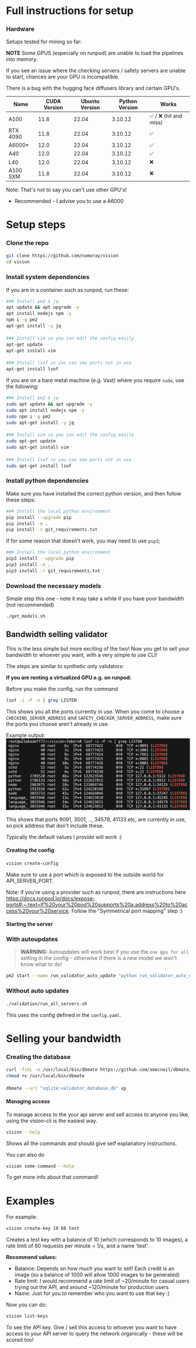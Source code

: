 # Full instructions for setup


### Hardware
Setups tested for mining so far:


**NOTE** Some GPUS (especially on runpod) are unable to load the pipelines into memory.

If you see an issue where the checking servers / safety servers are unable to start, chances are your GPU is incompatible.

There is a bug with the hugging face diffusers library and certain GPU's.

| Name  | CUDA Version | Ubuntu Version | Python Version | Works |
|-------|--------------|----------------|----------------|-------|
| A100 | 11.8  | 22.04 | 3.10.12 | ✅ / ❌ (hit and miss) |
| RTX 4090 | 11.8  | 22.04 | 3.10.12 | ✅ |
| A6000* | 12.0   | 22.04 | 3.10.12 |✅ |
| A40 | 12.0   | 22.04 | 3.10.12 | ✅ |
| L40 | 12.0   | 22.04 | 3.10.12 | ❌ |
| A100 SXM | 11.8  | 22.04 | 3.10.12 | ❌|

Note: That's not to say you can't use other GPU's!

* Recommended - I advise you to use a A6000

# Setup steps

### Clone the repo
```bash
git clone https://github.com/namoray/vision
cd vision
```


### Install system dependencies

If you are in a container such as runpod, run these:

```bash
### Install pm2 & jq
apt update && apt upgrade -y
apt install nodejs npm -y
npm i -g pm2
apt-get install -y jq

### Install vim so you can edit the config easily
apt-get update
apt-get install vim

### Install lsof so you can see ports not in use
apt-get install lsof
```

If you are on a bare metal machine (e.g. Vast) where you require `sudo`, use the following:
```bash
### Install pm2 & jq
sudo apt update && apt upgrade -y
sudo apt install nodejs npm -y
sudo npm i -g pm2
sudo apt-get install -y jq

### Install vim so you can edit the config easily
sudo apt-get update
sudo apt-get install vim

### Install lsof so you can see ports not in use
sudo apt-get install lsof
```


### Install python dependencies
Make sure you have installed the correct python version, and then follow these steps:

```bash
### Install the local python environment
pip install --upgrade pip
pip install -e .
pip install -r git_requirements.txt
```

If for some reason that doesn't work, you may need to use `pip3`;
```bash
### Install the local python environment
pip3 install --upgrade pip
pip3 install -e .
pip3 install -r git_requirements.txt
```

### Download the necessary models
Simple step this one - note it may take a while if you have poor bandwidth (not recommended)

```bash
./get_models.sh
```

## Bandwidth selling validator
This is the less simple but more exciting of the two! Now you get to sell your bandwidth to whoever you want, with a very simple to use CLI!

The steps are similar to synthetic only validators:

**If you are renting a virtualized GPU e.g. on runpod:**

Before you make the config, run the command
```bash
lsof -i -P -n | grep LISTEN
```

This shows you all the ports currently in use. When you come to choose a `CHECKING_SERVER_ADDRESS` and `SAFETY_CHECKER_SERVER_ADDRESS`, make sure the ports you choose aren't already in use.

Example output:
![image](images/ports_in_use.png)

This shows that ports 9091, 3001, .., 34579, 41133 etc, are currently in use, so pick address that don't include these.

Typically the default values I provide will work :)


#### Creating the config

```bash
vision create-config
```

Make sure to use a port which is exposed to the outside world for API_SERVER_PORT.

Note: if you're using a provider such as runpod, there are instructions here https://docs.runpod.io/docs/expose-ports#:~:text=If%20your%20pod%20supports%20a,address%20to%20access%20your%20service. Follow the "Symmetrical port mapping" step :)

#### Starting the server

### With autoupdates

> **WARNING:** Autoupdates will work best if you use the `one gpu for all` setting in the config - otherwise if there is a new model we won't know what to do!

```bash
pm2 start --name run_validator_auto_update "python run_validator_auto_update.py"
```

### Without auto updates
```bash
./validation/run_all_servers.sh
```

This uses the config defined in the `config.yaml`.

# Selling your bandwidth
### Creating the database

```bash
curl -fsSL -o /usr/local/bin/dbmate https://github.com/amacneil/dbmate/releases/latest/download/dbmate-linux-amd64
chmod +x /usr/local/bin/dbmate

dbmate --url "sqlite:validator_database.db" up
```

#### Managing access

To manage access to the your api server and sell access to anyone you like, using the vision-cli is the easiest way.


```bash
vision --help
```

Shows all the commands and should give self explanatory instructions.

You can also do

```bash
vision some-command --help
```

To get more info about that command!

# Examples

For example:

```bash
vision create-key 10 60 test
```
Creates a test key with a balance of 10 (which corresponds to 10 images), a rate limit of 60 requests per minute = 1/s, and a name 'test'.

**Recommend values:**
- Balance: Depends on how much you want to sell! Each credit is an image (so a balance of 1000 will allow 1000 images to be generated)
- Rate limit: I would recommend a rate limit of ~20/minute for casual users trying out the API, and around ~120/minute for production users
- Name: Just for you to remember who you want to use that key :)

Now you can do:
```bash
vision list-keys
```
To see the API key. Give / sell this access to whoever you want to have access to your API server to query the network organically - these will be scored too!
